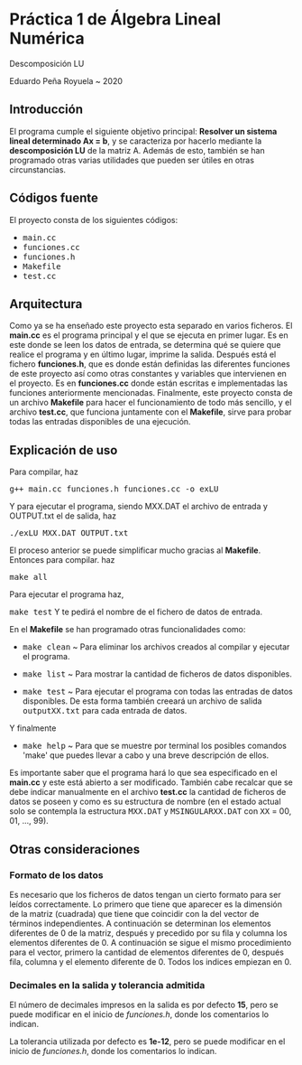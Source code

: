 # Práctica 1 de Álgebra Lineal Numérica
Descomposición LU

Eduardo Peña Royuela ~
2020

## Introducción

El programa cumple el siguiente objetivo principal: **Resolver un sistema lineal determinado Ax = b**, y se caracteriza por hacerlo mediante la **descomposición LU** de la matriz A. Además de esto, también se han programado otras varias utilidades que pueden ser útiles en otras circunstancias.

## Códigos fuente

El proyecto consta de los siguientes códigos:
* <tt>main.cc</tt> 
* <tt>funciones.cc</tt> 
* <tt>funciones.h</tt> 
* <tt>Makefile</tt> 
* <tt>test.cc</tt> 

## Arquitectura

Como ya se ha enseñado este proyecto esta separado en varios ficheros. El **main.cc** es el programa principal y el que se ejecuta en primer lugar. Es en este donde se leen los datos de entrada, se determina qué se quiere que realice el programa y en último lugar, imprime la salida. Después está el fichero **funciones.h**, que es donde están definidas las diferentes funciones de este proyecto así como otras constantes y variables que intervienen en el proyecto. Es en **funciones.cc** donde están escritas e implementadas las funciones anteriormente mencionadas. Finalmente, este proyecto consta de un archivo **Makefile** para hacer el funcionamiento de todo más sencillo, y el archivo **test.cc**, que funciona juntamente con el **Makefile**, sirve para probar todas las entradas disponibles de una ejecución.

## Explicación de uso

Para compilar, haz

<tt>g++ main.cc funciones.h funciones.cc -o exLU</tt>

Y para ejecutar el programa, siendo MXX.DAT el archivo de entrada y OUTPUT.txt el de salida, haz 

<tt>./exLU MXX.DAT OUTPUT.txt </tt>

El proceso anterior se puede simplificar mucho gracias al **Makefile**. Entonces para compilar. haz

<tt>make all</tt> 

Para ejecutar el programa haz,

<tt>make test</tt> Y te pedirá el nombre de el fichero de datos de entrada. 

En el **Makefile** se han programado otras funcionalidades como:

* <tt>make clean</tt> ~ Para eliminar los archivos creados al compilar y ejecutar el programa.

* <tt>make list</tt> ~ Para mostrar la cantidad de ficheros de datos disponibles.

* <tt>make test</tt> ~ Para ejecutar el programa con todas las entradas de datos disponibles. De esta forma también creeará un archivo de salida <tt>outputXX.txt</tt> para cada entrada de datos.

Y finalmente

* <tt>make help</tt> ~ Para que se muestre por terminal los posibles comandos 'make' que puedes llevar a cabo y una breve descripción de ellos.

Es importante saber que el programa hará lo que sea especificado en el **main.cc** y este está abierto a ser modificado. También cabe recalcar que se debe indicar manualmente en el archivo **test.cc** la cantidad de ficheros de datos se poseen y como es su estructura de nombre (en el estado actual solo se contempla la estructura <tt>MXX.DAT</tt> y <tt>MSINGULARXX.DAT</tt> con <tt>XX</tt> = 00, 01, ..., 99).

## Otras consideraciones

### Formato de los datos

Es necesario que los ficheros de datos tengan un cierto formato para ser leídos correctamente. Lo primero que tiene que aparecer es la dimensión de la matriz (cuadrada) que tiene que coincidir con la del vector de términos independientes. A continuación se determinan los elementos diferentes de 0 de la matriz, después y precedido por su fila y columna los elementos diferentes de 0. A continuación se sigue el mismo procedimiento para el vector, primero la cantidad de elementos diferentes de 0, después fila, columna y el elemento diferente de 0. Todos los indices empiezan en 0.

### Decimales en la salida y tolerancia admitida

El número de decimales impresos en la salida es por defecto **15**, pero se puede modificar en el inicio de *funciones.h*, donde los comentarios lo indican.

La tolerancia utilizada por defecto es **1e-12**, pero se puede modificar en el inicio de *funciones.h*, donde los comentarios lo indican.
